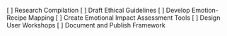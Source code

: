 [ ] Research Compilation
[ ] Draft Ethical Guidelines
[ ] Develop Emotion-Recipe Mapping
[ ] Create Emotional Impact Assessment Tools
[ ] Design User Workshops
[ ] Document and Publish Framework